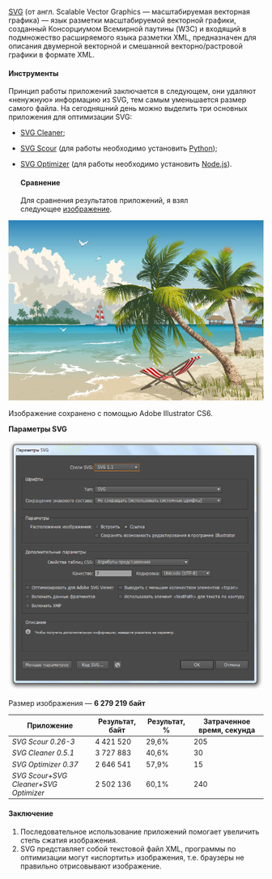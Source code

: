 [SVG](http://www.w3.org/Graphics/SVG/) (от англ. Scalable Vector Graphics — масштабируемая векторная графика) — язык разметки масштабируемой векторной графики, созданный Консорциумом Всемирной паутины (W3C) и входящий в подмножество расширяемого языка разметки XML, предназначен для описания двумерной векторной и смешанной векторно/растровой графики в формате XML.  
#### Инструменты

  Принцип работы приложений заключается в следующем, они удаляют «ненужную» информацию из SVG, тем самым уменьшается размер самого файла. На сегодняшний день можно выделить три основных приложения для оптимизации SVG:  

- [SVG Cleaner](http://qt-apps.org/content/show.php/SVG+Cleaner?content=147974);
- [SVG Scour](https://github.com/terrcin/svg-scour) (для работы необходимо установить [Python](http://www.python.org/));
- [SVG Optimizer](https://github.com/svg/svgo) (для работы необходимо установить [Node.js](http://nodejs.org/)).

  #### Сравнение

  Для сравнения результатов приложений, я взял следующее [изображение](http://rghost.ru/47113149).  
  
![|700](/Media/Pictures/SVG/image_1.png)

  
Изображение сохранено с помощью Adobe Illustrator CS6.  
  
**Параметры SVG**

![|700](/Media/Pictures/SVG/image_2.png)
  
Размер изображения — **6 279 219 байт**  

| **Приложение**                        | **Результат, байт** | **Результат, %** | **Затраченное время, секунда** |
| ------------------------------------- | ------------------- | ---------------- | ------------------------------ |
| _SVG Scour 0.26-3_                    | 4 421 520           | 29,6%            | 205                            |
| _SVG Cleaner 0.5.1_                   | 3 727 883           | 40,6%            | 30                             |
| _SVG Optimizer 0.37_                  | 2 646 541           | 57,9%            | 15                             |
| _SVG Scour+SVG Cleaner+SVG Optimizer_ | 2 502 136           | 60,1%            | 240                            |
#### Заключение
1. Последовательное использование приложений помогает увеличить степь сжатия изображения.
2. SVG представляет собой текстовой файл XML, программы по оптимизации могут «испортить» изображения, т.е. браузеры не правильно отрисовывают изображение.
